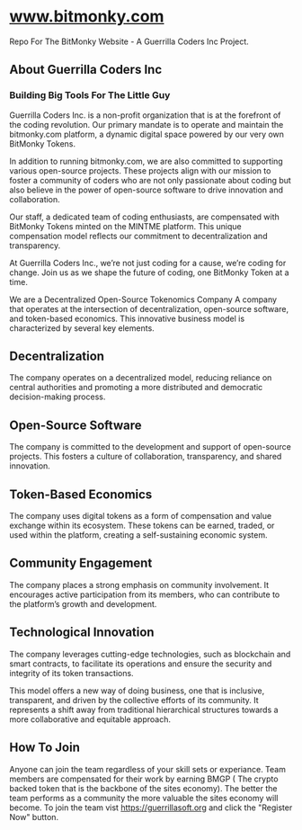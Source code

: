 # www.bitmonky.com
Repo For The BitMonky Website - A Guerrilla Coders Inc Project.

## About Guerrilla Coders Inc
### Building Big Tools For The Little Guy
Guerrilla Coders Inc. is a non-profit organization that is at the forefront of the coding revolution. Our primary mandate is to operate and maintain the bitmonky.com platform, a dynamic digital space powered by our very own BitMonky Tokens.

In addition to running bitmonky.com, we are also committed to supporting various open-source projects. These projects align with our mission to foster a community of coders who are not only passionate about coding but also believe in the power of open-source software to drive innovation and collaboration.

Our staff, a dedicated team of coding enthusiasts, are compensated with BitMonky Tokens minted on the MINTME platform. This unique compensation model reflects our commitment to decentralization and transparency.

At Guerrilla Coders Inc., we’re not just coding for a cause, we’re coding for change. Join us as we shape the future of coding, one BitMonky Token at a time.

We are a Decentralized Open-Source Tokenomics Company
A company that operates at the intersection of decentralization, open-source software, and token-based economics. This innovative business model is characterized by several key elements.

## Decentralization
The company operates on a decentralized model, reducing reliance on central authorities and promoting a more distributed and democratic decision-making process.

## Open-Source Software
The company is committed to the development and support of open-source projects. This fosters a culture of collaboration, transparency, and shared innovation.

## Token-Based Economics
The company uses digital tokens as a form of compensation and value exchange within its ecosystem. These tokens can be earned, traded, or used within the platform, creating a self-sustaining economic system.

## Community Engagement
The company places a strong emphasis on community involvement. It encourages active participation from its members, who can contribute to the platform’s growth and development.

## Technological Innovation
The company leverages cutting-edge technologies, such as blockchain and smart contracts, to facilitate its operations and ensure the security and integrity of its token transactions.

This model offers a new way of doing business, one that is inclusive, transparent, and driven by the collective efforts of its community. It represents a shift away from traditional hierarchical structures towards a more collaborative and equitable approach.

## How To Join
Anyone can join the team regardless of your skill sets or experiance.  Team members are compensated for their work by earning BMGP ( The crypto backed token that is
the backbone of the sites economy).  The better the team performs as a community the more valuable the sites economy will become.  To join the team vist
https://guerrillasoft.org  and click the "Register Now" button.
